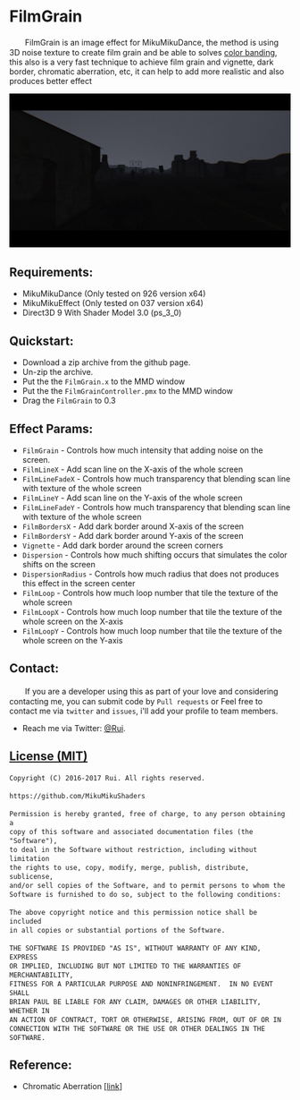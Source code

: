 FilmGrain
========
　　FilmGrain is an image effect for MikuMikuDance, the method is using 3D noise texture to create film grain and be able to solves [color banding](https://en.wikipedia.org/wiki/Colour_banding), this also is a very fast technique to achieve film grain and vignette, dark border, chromatic aberration, etc, it can help to add more realistic and also produces better effect

[![link text](./Screenshots/preview.png)](https://raw.githubusercontent.com/MikuMikuShaders/FilmGrain/master/Screenshots/preview.png)

Requirements:
-----------
* MikuMikuDance (Only tested on 926 version x64)
* MikuMikuEffect (Only tested on 037 version x64)
* Direct3D 9 With Shader Model 3.0 (ps_3_0)

Quickstart:
-----------
* Download a zip archive from the github page.
* Un-zip the archive.
* Put the the `FilmGrain.x` to the MMD window
* Put the the `FilmGrainController.pmx` to the MMD window
* Drag the `FilmGrain` to 0.3

Effect Params:
-----------
* `FilmGrain` - Controls how much intensity that adding noise on the screen.
* `FilmLineX` - Add scan line on the X-axis of the whole screen
* `FilmLineFadeX` - Controls how much transparency that blending scan line with texture of the whole screen
* `FilmLineY` - Add scan line on the Y-axis of the whole screen
* `FilmLineFadeY` - Controls how much transparency that blending scan line with texture of the whole screen
* `FilmBordersX` - Add dark border around X-axis of the screen
* `FilmBordersY` - Add dark border around Y-axis of the screen
* `Vignette` - Add dark border around the screen corners
* `Dispersion` - Controls how much shifting occurs that simulates the color shifts on the screen
* `DispersionRadius` - Controls how much radius that does not produces this effect in the screen center
* `FilmLoop` - Controls how much loop number that tile the texture of the whole screen
* `FilmLoopX` - Controls how much loop number that tile the texture of the whole screen on the X-axis
* `FilmLoopY` - Controls how much loop number that tile the texture of the whole screen on the Y-axis

Contact:
------------
　　If you are a developer using this as part of your love and considering contacting me, you can submit code by `Pull requests` or Feel free to contact me via `twitter` and `issues`, i'll add your profile to team members.

* Reach me via Twitter: [@Rui](https://twitter.com/Rui_cg).

[License (MIT)](https://raw.githubusercontent.com/MikuMikuShaders/FilmGrain/master/LICENSE.txt)
-------------------------------------------------------------------------------
	Copyright (C) 2016-2017 Rui. All rights reserved.

	https://github.com/MikuMikuShaders

	Permission is hereby granted, free of charge, to any person obtaining a
	copy of this software and associated documentation files (the "Software"),
	to deal in the Software without restriction, including without limitation
	the rights to use, copy, modify, merge, publish, distribute, sublicense,
	and/or sell copies of the Software, and to permit persons to whom the
	Software is furnished to do so, subject to the following conditions:

	The above copyright notice and this permission notice shall be included
	in all copies or substantial portions of the Software.

	THE SOFTWARE IS PROVIDED "AS IS", WITHOUT WARRANTY OF ANY KIND, EXPRESS
	OR IMPLIED, INCLUDING BUT NOT LIMITED TO THE WARRANTIES OF MERCHANTABILITY,
	FITNESS FOR A PARTICULAR PURPOSE AND NONINFRINGEMENT.  IN NO EVENT SHALL
	BRIAN PAUL BE LIABLE FOR ANY CLAIM, DAMAGES OR OTHER LIABILITY, WHETHER IN
	AN ACTION OF CONTRACT, TORT OR OTHERWISE, ARISING FROM, OUT OF OR IN
	CONNECTION WITH THE SOFTWARE OR THE USE OR OTHER DEALINGS IN THE SOFTWARE.

Reference:
-----------
* Chromatic Aberration \[[link](https://twitter.com/nnnnoby/status/818710634682585088)\]
